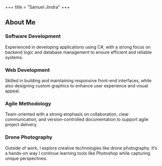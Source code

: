 +++
title = "Samuel Jindra"
+++

<div class="bg-white dark:bg-base-200 p-8 rounded-2xl shadow-2xl border border-gray-100 dark:border-gray-700">
  <h2 class="text-3xl font-bold text-primary mb-8">About Me</h2>
  <div class="grid grid-cols-1 md:grid-cols-2 gap-8">
    <!-- Card 1 -->
    <div class="flex gap-4 items-start px-4">
      <div>
        <h3 class="text-xl font-semibold text-primary">Software Development</h3>
        <p class="text-gray-700 dark:text-gray-300 text-sm">Experienced in developing applications using C#, with a strong focus on backend logic and database management to ensure efficient and reliable systems.</p>
        <!-- <a href="#" class="text-sm font-medium text-primary hover:underline inline-block mt-2">View Projects →</a> -->
      </div>
    </div>
    <!-- Card 2 -->
    <div class="flex gap-4 items-start px-4">
      <div>
        <h3 class="text-xl font-semibold text-primary">Web Development</h3>
        <p class="text-gray-700 dark:text-gray-300 text-sm">Skilled in building and maintaining responsive front-end interfaces, while also designing custom graphics to enhance user experience and visual appeal.</p>
        <!-- <a href="#" class="text-sm font-medium text-primary hover:underline inline-block mt-2">View Projects →</a> -->
      </div>
    </div>
    <!-- Card 3 -->
    <div class="flex gap-4 items-start px-4">
      <div>
        <h3 class="text-xl font-semibold text-primary">Agile Methodology</h3>
        <p class="text-gray-700 dark:text-gray-300 text-sm">Team-oriented with a strong emphasis on collaboration, clear communication, and version-controlled documentation to support agile project delivery.</p>
        <!-- <a href="#" class="text-sm font-medium text-primary hover:underline inline-block mt-2">View Projects →</a> -->
      </div>
    </div>
    <!-- Card 4 -->
    <div class="flex gap-4 items-start px-4">
      <div>
        <h3 class="text-xl font-semibold text-primary">Drone Photography</h3>
        <p class="text-gray-700 dark:text-gray-300 text-sm">Outside of work, I explore creative technologies like drone photography. It’s a hands-on way I continue learning tools like Photoshop while capturing unique perspectives.</p>
        <!-- <a href="#" class="text-sm font-medium text-primary hover:underline inline-block mt-2">View Projects →</a> -->
      </div>
    </div>
  </div>
</div>

